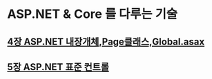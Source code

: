 # ASP.NET & Core 를 다루는 기술

## [4장 ASP.NET 내장개체,Page클래스,Global.asax](https://github.com/jjy3385/TIL/blob/main/%EC%9B%B9%EA%B0%9C%EB%B0%9C/ASP.NET/ASP.NET%26core-Skills/ch4/READM.md)

## [5장 ASP.NET 표준 컨트롤](https://github.com/jjy3385/TIL/blob/main/%EC%9B%B9%EA%B0%9C%EB%B0%9C/ASP.NET/ASP.NET%26core-Skills/ch5/READM.md)